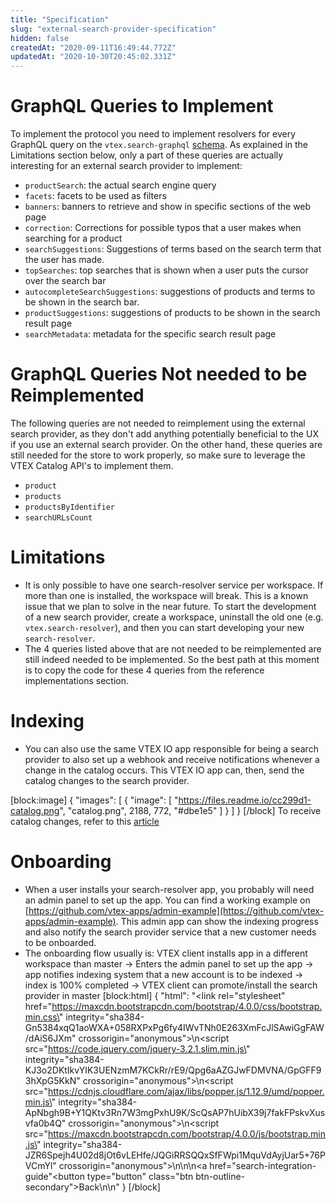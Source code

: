 ```yaml
---
title: "Specification"
slug: "external-search-provider-specification"
hidden: false
createdAt: "2020-09-11T16:49:44.772Z"
updatedAt: "2020-10-30T20:45:02.331Z"
---
```

# GraphQL Queries to Implement

To implement the protocol you need to implement resolvers for every GraphQL query on the `vtex.search-graphql` [schema](https://github.com/vtex-apps/search-graphql). As explained in the Limitations section below, only a part of these queries are actually interesting for an external search provider to implement:

- `productSearch`: the actual search engine query
- `facets`: facets to be used as filters
- `banners`: banners to retrieve and show in specific sections of the web page
- `correction`: Corrections for possible typos that a user makes when searching for a product
- `searchSuggestions`: Suggestions of terms based on the search term that the user has made.
- `topSearches`: top searches that is shown when a user puts the cursor over the search bar
- `autocompleteSearchSuggestions`: suggestions of products and terms to be shown in the search bar.
- `productSuggestions`: suggestions of products to be shown in the search result page
- `searchMetadata`: metadata for the specific search result page

# GraphQL Queries Not needed to be Reimplemented

The following queries are not needed to reimplement using the external search provider, as they don't add anything potentially beneficial to the UX if you use an external search provider. On the other hand, these queries are still needed for the store to work properly, so make sure to leverage the VTEX Catalog API's to implement them. 

- `product`
- `products`
- `productsByIdentifier`
- `searchURLsCount`

# Limitations

- It is only possible to have one search-resolver service per workspace. If more than one is installed, the workspace will break. This is a known issue that we plan to solve in the near future. To start the development of a new search provider, create a workspace, uninstall the old one (e.g. `vtex.search-resolver`), and then you can start developing your new `search-resolver`.
- The 4 queries listed above that are not needed to be reimplemented are still indeed needed to be implemented. So the best path at this moment is to copy the code for these 4 queries from the reference implementations section.

# Indexing

- You can also use the same VTEX IO app responsible for being a search provider to also set up a webhook and receive notifications whenever a change in the catalog occurs. This VTEX IO app can, then, send the catalog changes to the search provider.

[block:image]
{
  "images": [
    {
      "image": [
        "https://files.readme.io/cc299d1-catalog.png",
        "catalog.png",
        2188,
        772,
        "#dbe1e5"
      ]
    }
  ]
}
[/block]
To receive catalog changes, refer to this [article](https://www.notion.so/How-to-receive-Catalog-changes-on-VTEX-IO-d2587b0bcd634f0ea8d6f50955a2d70a)

# Onboarding

- When a user installs your search-resolver app, you probably will need an admin panel to set up the app. You can find a working example on [https://github.com/vtex-apps/admin-example](https://github.com/vtex-apps/admin-example). This admin app can show the indexing progress and also notify the search provider service that a new customer needs to be onboarded.
- The onboarding flow usually is: VTEX client installs app in a different workspace than master → Enters the admin panel to set up the app → app notifies indexing system that a new account is to be indexed → index is 100% completed → VTEX client can promote/install the search provider in master
[block:html]
{
  "html": "<link rel=\"stylesheet\" href=\"https://maxcdn.bootstrapcdn.com/bootstrap/4.0.0/css/bootstrap.min.css\" integrity=\"sha384-Gn5384xqQ1aoWXA+058RXPxPg6fy4IWvTNh0E263XmFcJlSAwiGgFAW/dAiS6JXm\" crossorigin=\"anonymous\">\n<script src=\"https://code.jquery.com/jquery-3.2.1.slim.min.js\" integrity=\"sha384-KJ3o2DKtIkvYIK3UENzmM7KCkRr/rE9/Qpg6aAZGJwFDMVNA/GpGFF93hXpG5KkN\" crossorigin=\"anonymous\"></script>\n<script src=\"https://cdnjs.cloudflare.com/ajax/libs/popper.js/1.12.9/umd/popper.min.js\" integrity=\"sha384-ApNbgh9B+Y1QKtv3Rn7W3mgPxhU9K/ScQsAP7hUibX39j7fakFPskvXusvfa0b4Q\" crossorigin=\"anonymous\"></script>\n<script src=\"https://maxcdn.bootstrapcdn.com/bootstrap/4.0.0/js/bootstrap.min.js\" integrity=\"sha384-JZR6Spejh4U02d8jOt6vLEHfe/JQGiRRSQQxSfFWpi1MquVdAyjUar5+76PVCmYl\" crossorigin=\"anonymous\"></script>\n\n\n<a href=\"search-integration-guide\"<button type=\"button\" class=\"btn btn-outline-secondary\">Back</button></a>\n\n<style></style>"
}
[/block]